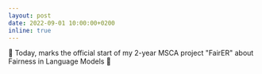 ```yaml
---
layout: post
date: 2022-09-01 10:00:00+0200
inline: true
---
```

:crystal_ball: Today, marks the official start of my 2-year MSCA project "FairER" about Fairness in Language Models :art:
